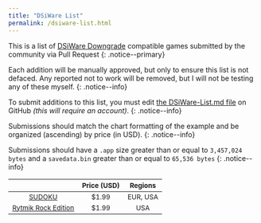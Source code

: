 ```yaml
---
title: "DSiWare List"
permalink: /dsiware-list.html
---
```


This is a list of [DSiWare Downgrade](dsiware-downgrade) compatible games submitted by the community via Pull Request
{: .notice--primary}

Each addition will be manually approved, but only to ensure this list is not defaced. Any reported not to work will be removed, but I will not be testing any of these myself.
{: .notice--info}

To submit additions to this list, you must edit [the DSiWare-List.md file](https://github.com/Plailect/Guide/blob/master/_pages/DSiWare-List.md) on GitHub *(this will require an account)*.
{: .notice--info}

Submissions should match the chart formatting of the example and be organized (ascending) by price (in USD).
{: .notice--info}

Submissions should have a `.app` size greater than or equal to `3,457,024 bytes` and a `savedata.bin` greater than or equal to `65,536 bytes`
{: .notice--info}

| <sub> | <sub>Price (USD) | <sub>Regions |
|:-:|:-:|:-:|
| <sub>[SUDOKU](http://www.nintendo.com/games/detail/CjRrWadS0cGKxAavk5NCuSH3UePnqAMb) | <sub>$1.99 | <sub>EUR, USA |
| <sub>[Rytmik Rock Edition](http://www.nintendo.com/games/detail/Mou2HcAkaUmEBYWPjtoDGjwPZLmnW6Ec) | <sub>$1.99 | <sub>USA |
